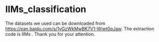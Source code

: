 # IIMs_classification

The datasets we used can be downloaded from https://pan.baidu.com/s/1yGzWkMwBK7V1-Wiwt0pJaw. The extraction code is IIMs . Thank you for your attention.
